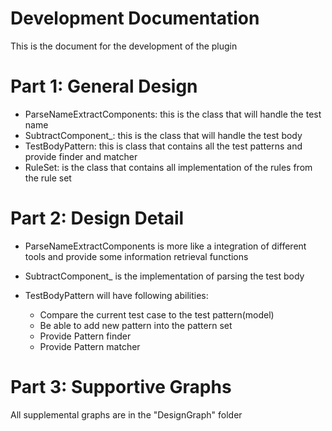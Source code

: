 # Development Documentation #

This is the document for the development of the plugin

# Part 1: General Design
* ParseNameExtractComponents: this is the class that will handle the test name 
* SubtractComponent_: this is the class that will handle the test body
* TestBodyPattern: this is class that contains all the test patterns and provide finder and matcher
* RuleSet: is the class that contains all implementation of the rules from the rule set


# Part 2: Design Detail
* ParseNameExtractComponents is more like a integration of different tools
and provide some information retrieval functions

* SubtractComponent_ is the implementation of parsing the test body

* TestBodyPattern will have following abilities:
  * Compare the current test case to the test pattern(model)
  * Be able to add new pattern into the pattern set
  * Provide Pattern finder 
  * Provide Pattern matcher
  
# Part 3: Supportive Graphs
All supplemental graphs are in the "DesignGraph" folder

